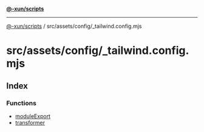 [**@-xun/scripts**](../../../../README.md)

***

[@-xun/scripts](../../../../README.md) / src/assets/config/\_tailwind.config.mjs

# src/assets/config/\_tailwind.config.mjs

## Index

### Functions

- [moduleExport](functions/moduleExport.md)
- [transformer](functions/transformer.md)
